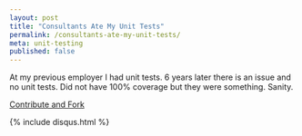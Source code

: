 ```yaml
---
layout: post
title: "Consultants Ate My Unit Tests"
permalink: /consultants-ate-my-unit-tests/
meta: unit-testing
published: false
---
```

At my previous employer I had unit tests. 6 years later there is an issue and no unit tests.  Did not have 100% coverage but they were something.  Sanity.

<span class="fi-page-edit size-21"></span> <a href="{{ site.post_source_root }}2016-03-23-2016-03-23-consultants-ate-my-unit-tests.markdown" target="_blank">Contribute and Fork</a>

{% include disqus.html %}
